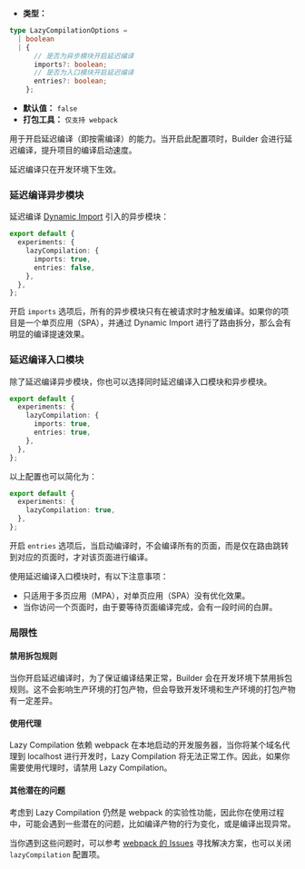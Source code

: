 - **类型：**

```ts
type LazyCompilationOptions =
  | boolean
  | {
      // 是否为异步模块开启延迟编译
      imports?: boolean;
      // 是否为入口模块开启延迟编译
      entries?: boolean;
    };
```

- **默认值：** `false`
- **打包工具：** `仅支持 webpack`

用于开启延迟编译（即按需编译）的能力。当开启此配置项时，Builder 会进行延迟编译，提升项目的编译启动速度。

延迟编译只在开发环境下生效。

### 延迟编译异步模块

延迟编译 [Dynamic Import](https://developer.mozilla.org/en-US/docs/Web/JavaScript/Reference/Operators/import) 引入的异步模块：

```ts
export default {
  experiments: {
    lazyCompilation: {
      imports: true,
      entries: false,
    },
  },
};
```

开启 `imports` 选项后，所有的异步模块只有在被请求时才触发编译。如果你的项目是一个单页应用（SPA），并通过 Dynamic Import 进行了路由拆分，那么会有明显的编译提速效果。

### 延迟编译入口模块

除了延迟编译异步模块，你也可以选择同时延迟编译入口模块和异步模块。

```ts
export default {
  experiments: {
    lazyCompilation: {
      imports: true,
      entries: true,
    },
  },
};
```

以上配置也可以简化为：

```ts
export default {
  experiments: {
    lazyCompilation: true,
  },
};
```

开启 `entries` 选项后，当启动编译时，不会编译所有的页面，而是仅在路由跳转到对应的页面时，才对该页面进行编译。

使用延迟编译入口模块时，有以下注意事项：

- 只适用于多页应用（MPA），对单页应用（SPA）没有优化效果。
- 当你访问一个页面时，由于要等待页面编译完成，会有一段时间的白屏。

### 局限性

#### 禁用拆包规则

当你开启延迟编译时，为了保证编译结果正常，Builder 会在开发环境下禁用拆包规则。这不会影响生产环境的打包产物，但会导致开发环境和生产环境的打包产物有一定差异。

#### 使用代理

Lazy Compilation 依赖 webpack 在本地启动的开发服务器，当你将某个域名代理到 localhost 进行开发时，Lazy Compilation 将无法正常工作。因此，如果你需要使用代理时，请禁用 Lazy Compilation。

#### 其他潜在的问题

考虑到 Lazy Compilation 仍然是 webpack 的实验性功能，因此你在使用过程中，可能会遇到一些潜在的问题，比如编译产物的行为变化，或是编译出现异常。

当你遇到这些问题时，可以参考 [webpack 的 Issues](https://github.com/webpack/webpack/issues) 寻找解决方案，也可以关闭 `lazyCompilation` 配置项。

